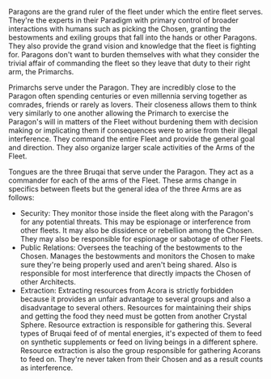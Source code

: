 Paragons are the grand ruler of the fleet under which the entire fleet serves. They're the experts in their Paradigm with primary control of broader interactions with humans such as picking the Chosen, granting the bestowments and exiling groups that fall into the hands or other Paragons. They also provide the grand vision and knowledge that the fleet is fighting for. Paragons don't want to burden themselves with what they consider the trivial affair of commanding the fleet so they leave that duty to their right arm, the Primarchs.

Primarchs serve under the Paragon. They are incredibly close to the Paragon often spending centuries or even millennia serving together as comrades, friends or rarely as lovers. Their closeness allows them to think very similarly to one another allowing the Primarch to exercise the Paragon's will in matters of the Fleet without burdening them with decision making or implicating them if consequences were to arise from their illegal interference. They command the entire Fleet and provide the general goal and direction. They also organize larger scale activities of the Arms of the Fleet.

Tongues are the three Bruqai that serve under the Paragon. They act as a commander for each of the arms of the Fleet. These arms change in specifics between fleets but the general idea of the three Arms are as follows:
- Security: They monitor those inside the fleet along with the Paragon's for any potential threats. This may be espionage or interference from other fleets. It may also be dissidence or rebellion among the Chosen. They may also be responsible for espionage or sabotage of other Fleets.
- Public Relations: Oversees the teaching of the bestowments to the Chosen. Manages the bestowments and monitors the Chosen to make sure they're being properly used and aren't being shared. Also is responsible for most interference that directly impacts the Chosen of other Architects.
- Extraction: Extracting resources from Acora is strictly forbidden because it provides an unfair advantage to several groups and also a disadvantage to several others. Resources for maintaining their ships and getting the food they need must be gotten from another Crystal Sphere. Resource extraction is responsible for gathering this. Several types of Bruqai feed of of mental energies, it's expected of them to feed on synthetic supplements or feed on living beings in a different sphere. Resource extraction is also the group responsible for gathering Acorans to feed on. They're never taken from their Chosen and as a result counts as interference.